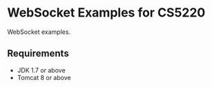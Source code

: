 # WebSocket Examples for CS5220

WebSocket examples.

## Requirements

* JDK 1.7 or above
* Tomcat 8 or above
